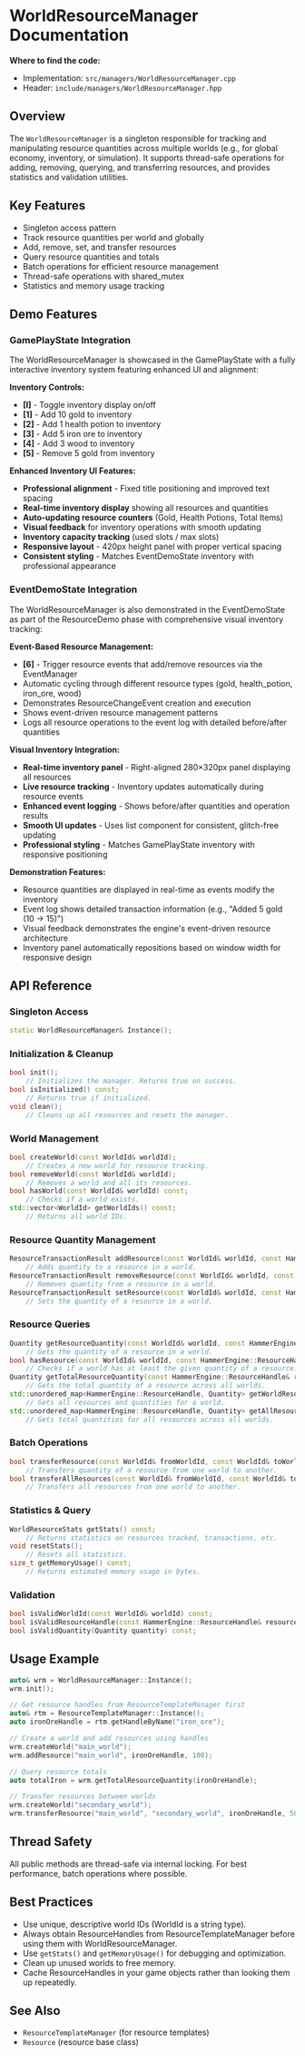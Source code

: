 # WorldResourceManager Documentation

**Where to find the code:**
- Implementation: `src/managers/WorldResourceManager.cpp`
- Header: `include/managers/WorldResourceManager.hpp`

## Overview

The `WorldResourceManager` is a singleton responsible for tracking and manipulating resource quantities across multiple worlds (e.g., for global economy, inventory, or simulation). It supports thread-safe operations for adding, removing, querying, and transferring resources, and provides statistics and validation utilities.

## Key Features
- Singleton access pattern
- Track resource quantities per world and globally
- Add, remove, set, and transfer resources
- Query resource quantities and totals
- Batch operations for efficient resource management
- Thread-safe operations with shared_mutex
- Statistics and memory usage tracking

## Demo Features

### GamePlayState Integration
The WorldResourceManager is showcased in the GamePlayState with a fully interactive inventory system featuring enhanced UI and alignment:

**Inventory Controls:**
- **[I]** - Toggle inventory display on/off
- **[1]** - Add 10 gold to inventory
- **[2]** - Add 1 health potion to inventory  
- **[3]** - Add 5 iron ore to inventory
- **[4]** - Add 3 wood to inventory
- **[5]** - Remove 5 gold from inventory

**Enhanced Inventory UI Features:**
- **Professional alignment** - Fixed title positioning and improved text spacing
- **Real-time inventory display** showing all resources and quantities
- **Auto-updating resource counters** (Gold, Health Potions, Total Items)
- **Visual feedback** for inventory operations with smooth updating
- **Inventory capacity tracking** (used slots / max slots)
- **Responsive layout** - 420px height panel with proper vertical spacing
- **Consistent styling** - Matches EventDemoState inventory with professional appearance

### EventDemoState Integration
The WorldResourceManager is also demonstrated in the EventDemoState as part of the ResourceDemo phase with comprehensive visual inventory tracking:

**Event-Based Resource Management:**
- **[6]** - Trigger resource events that add/remove resources via the EventManager
- Automatic cycling through different resource types (gold, health_potion, iron_ore, wood)
- Demonstrates ResourceChangeEvent creation and execution
- Shows event-driven resource management patterns
- Logs all resource operations to the event log with detailed before/after quantities

**Visual Inventory Integration:**
- **Real-time inventory panel** - Right-aligned 280×320px panel displaying all resources
- **Live resource tracking** - Inventory updates automatically during resource events
- **Enhanced event logging** - Shows before/after quantities and operation results
- **Smooth UI updates** - Uses list component for consistent, glitch-free updating
- **Professional styling** - Matches GamePlayState inventory with responsive positioning

**Demonstration Features:**
- Resource quantities are displayed in real-time as events modify the inventory
- Event log shows detailed transaction information (e.g., "Added 5 gold (10 → 15)")
- Visual feedback demonstrates the engine's event-driven resource architecture
- Inventory panel automatically repositions based on window width for responsive design

## API Reference

### Singleton Access
```cpp
static WorldResourceManager& Instance();
```

### Initialization & Cleanup
```cpp
bool init();
    // Initializes the manager. Returns true on success.
bool isInitialized() const;
    // Returns true if initialized.
void clean();
    // Cleans up all resources and resets the manager.
```

### World Management
```cpp
bool createWorld(const WorldId& worldId);
    // Creates a new world for resource tracking.
bool removeWorld(const WorldId& worldId);
    // Removes a world and all its resources.
bool hasWorld(const WorldId& worldId) const;
    // Checks if a world exists.
std::vector<WorldId> getWorldIds() const;
    // Returns all world IDs.
```

### Resource Quantity Management
```cpp
ResourceTransactionResult addResource(const WorldId& worldId, const HammerEngine::ResourceHandle& resourceHandle, Quantity quantity);
    // Adds quantity to a resource in a world.
ResourceTransactionResult removeResource(const WorldId& worldId, const HammerEngine::ResourceHandle& resourceHandle, Quantity quantity);
    // Removes quantity from a resource in a world.
ResourceTransactionResult setResource(const WorldId& worldId, const HammerEngine::ResourceHandle& resourceHandle, Quantity quantity);
    // Sets the quantity of a resource in a world.
```

### Resource Queries
```cpp
Quantity getResourceQuantity(const WorldId& worldId, const HammerEngine::ResourceHandle& resourceHandle) const;
    // Gets the quantity of a resource in a world.
bool hasResource(const WorldId& worldId, const HammerEngine::ResourceHandle& resourceHandle, Quantity minimumQuantity = 1) const;
    // Checks if a world has at least the given quantity of a resource.
Quantity getTotalResourceQuantity(const HammerEngine::ResourceHandle& resourceHandle) const;
    // Gets the total quantity of a resource across all worlds.
std::unordered_map<HammerEngine::ResourceHandle, Quantity> getWorldResources(const WorldId& worldId) const;
    // Gets all resources and quantities for a world.
std::unordered_map<HammerEngine::ResourceHandle, Quantity> getAllResourceTotals() const;
    // Gets total quantities for all resources across all worlds.
```

### Batch Operations
```cpp
bool transferResource(const WorldId& fromWorldId, const WorldId& toWorldId, const HammerEngine::ResourceHandle& resourceHandle, Quantity quantity);
    // Transfers quantity of a resource from one world to another.
bool transferAllResources(const WorldId& fromWorldId, const WorldId& toWorldId);
    // Transfers all resources from one world to another.
```

### Statistics & Query
```cpp
WorldResourceStats getStats() const;
    // Returns statistics on resources tracked, transactions, etc.
void resetStats();
    // Resets all statistics.
size_t getMemoryUsage() const;
    // Returns estimated memory usage in bytes.
```

### Validation
```cpp
bool isValidWorldId(const WorldId& worldId) const;
bool isValidResourceHandle(const HammerEngine::ResourceHandle& resourceHandle) const;
bool isValidQuantity(Quantity quantity) const;
```

## Usage Example
```cpp
auto& wrm = WorldResourceManager::Instance();
wrm.init();

// Get resource handles from ResourceTemplateManager first
auto& rtm = ResourceTemplateManager::Instance();
auto ironOreHandle = rtm.getHandleByName("iron_ore");

// Create a world and add resources using handles
wrm.createWorld("main_world");
wrm.addResource("main_world", ironOreHandle, 100);

// Query resource totals
auto totalIron = wrm.getTotalResourceQuantity(ironOreHandle);

// Transfer resources between worlds
wrm.createWorld("secondary_world");
wrm.transferResource("main_world", "secondary_world", ironOreHandle, 50);
```

## Thread Safety
All public methods are thread-safe via internal locking. For best performance, batch operations where possible.

## Best Practices
- Use unique, descriptive world IDs (WorldId is a string type).
- Always obtain ResourceHandles from ResourceTemplateManager before using them with WorldResourceManager.
- Use `getStats()` and `getMemoryUsage()` for debugging and optimization.
- Clean up unused worlds to free memory.
- Cache ResourceHandles in your game objects rather than looking them up repeatedly.

## See Also
- `ResourceTemplateManager` (for resource templates)
- `Resource` (resource base class)
